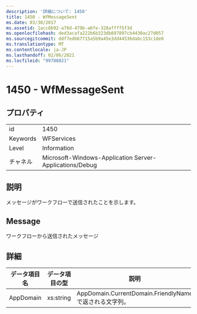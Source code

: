 ```yaml
---
description: '詳細について: 1450'
title: 1450 - WfMessageSent
ms.date: 03/30/2017
ms.assetid: 1acc8b92-a76d-479b-a6fe-328affff5f3d
ms.openlocfilehash: ded3acafa222b6b323db897897cb4430ac27d057
ms.sourcegitcommit: ddf7edb67715a5b9a45e3dd44536dabc153c1de0
ms.translationtype: MT
ms.contentlocale: ja-JP
ms.lasthandoff: 02/06/2021
ms.locfileid: "99788021"
---
```

# <a name="1450---wfmessagesent"></a>1450 - WfMessageSent

## <a name="properties"></a>プロパティ  
  
|||  
|-|-|  
|id|1450|  
|Keywords|WFServices|  
|Level|Information|  
|チャネル|Microsoft-Windows-Application Server-Applications/Debug|  
  
## <a name="description"></a>説明  

 メッセージがワークフローで送信されたことを示します。  
  
## <a name="message"></a>Message  

 ワークフローから送信されたメッセージ  
  
## <a name="details"></a>詳細  
  
|データ項目名|データ項目の型|説明|  
|--------------------|--------------------|-----------------|  
|AppDomain|xs:string|AppDomain.CurrentDomain.FriendlyName で返される文字列。|
